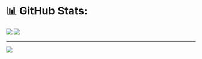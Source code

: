 # 📊 GitHub Stats:
![](https://github-readme-stats.vercel.app/api/top-langs/?username=Patiyut1807&theme=dark&hide_border=false&include_all_commits=true&count_private=false&layout=compact)
![](https://github-readme-streak-stats.herokuapp.com/?user=Patiyut1807&theme=dark&hide_border=false)<br/>

---
[![](https://visitcount.itsvg.in/api?id=Patiyut1807&icon=0&color=0)](https://visitcount.itsvg.in)

<!-- Proudly created with GPRM ( https://gprm.itsvg.in ) -->
